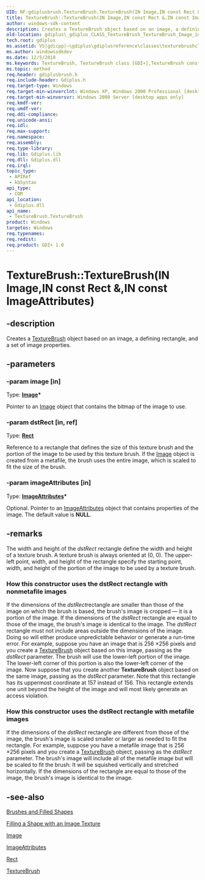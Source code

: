 ```yaml
---
UID: NF:gdiplusbrush.TextureBrush.TextureBrush(IN Image,IN const Rect &,IN const ImageAttributes)
title: TextureBrush::TextureBrush(IN Image,IN const Rect &,IN const ImageAttributes) (gdiplusbrush.h)
author: windows-sdk-content
description: Creates a TextureBrush object based on an image, a defining rectangle, and a set of image properties.
old-location: gdiplus\_gdiplus_CLASS_TextureBrush_TextureBrush_Image_image_Rect_dstRect_ImageAttributes_imageAttributes_.htm
tech.root: gdiplus
ms.assetid: VS|gdicpp|~\gdiplus\gdiplusreference\classes\texturebrushclass\texturebrushconstructors\texturebrush_25imageimage_rectampdstrect_imageattribu.htm
ms.author: windowssdkdev
ms.date: 12/5/2018
ms.keywords: TextureBrush, TextureBrush class [GDI+],TextureBrush constructor, TextureBrush constructor [GDI+], TextureBrush constructor [GDI+],TextureBrush class, TextureBrush.TextureBrush, TextureBrush.TextureBrush(IN Image,IN const Rect &,IN const ImageAttributes), TextureBrush.TextureBrush(Image*,Rect&,ImageAttributes*), TextureBrush::TextureBrush, TextureBrush::TextureBrush(IN Image,IN const Rect &,IN const ImageAttributes), _gdiplus_CLASS_TextureBrush_TextureBrush_Image_image_Rect_dstRect_ImageAttributes_imageAttributes_, gdiplus._gdiplus_CLASS_TextureBrush_TextureBrush_Image_image_Rect_dstRect_ImageAttributes_imageAttributes_
ms.topic: method
req.header: gdiplusbrush.h
req.include-header: Gdiplus.h
req.target-type: Windows
req.target-min-winverclnt: Windows XP, Windows 2000 Professional [desktop apps only]
req.target-min-winversvr: Windows 2000 Server [desktop apps only]
req.kmdf-ver: 
req.umdf-ver: 
req.ddi-compliance: 
req.unicode-ansi: 
req.idl: 
req.max-support: 
req.namespace: 
req.assembly: 
req.type-library: 
req.lib: Gdiplus.lib
req.dll: Gdiplus.dll
req.irql: 
topic_type:
 - APIRef
 - kbSyntax
api_type:
 - COM
api_location:
 - Gdiplus.dll
api_name:
 - TextureBrush.TextureBrush
product: Windows
targetos: Windows
req.typenames: 
req.redist: 
req.product: GDI+ 1.0
---
```


# TextureBrush::TextureBrush(IN Image,IN const Rect &,IN const ImageAttributes)


## -description


Creates a <a href="https://msdn.microsoft.com/en-us/library/ms534512(v=VS.85).aspx">TextureBrush</a> object based on an image, a defining rectangle, and a set of image properties.


## -parameters




### -param image [in]

Type: <b><a href="https://msdn.microsoft.com/en-us/library/ms534462(v=VS.85).aspx">Image</a>*</b>

Pointer to an <a href="https://msdn.microsoft.com/en-us/library/ms534462(v=VS.85).aspx">Image</a> object that contains the bitmap of the image to use. 


### -param dstRect [in, ref]

Type: <b><a href="https://msdn.microsoft.com/en-us/library/ms534495(v=VS.85).aspx">Rect</a></b>

Reference to a rectangle that defines the size of this texture brush and the portion of the image to be used by this texture brush. If the <a href="https://msdn.microsoft.com/en-us/library/ms534462(v=VS.85).aspx">Image</a> object is created from a metafile, the brush uses the entire image, which is scaled to fit the size of the brush. 


### -param imageAttributes [in]

Type: <b><a href="https://msdn.microsoft.com/en-us/library/ms534464(v=VS.85).aspx">ImageAttributes</a>*</b>

Optional. Pointer to an <a href="https://msdn.microsoft.com/en-us/library/ms534464(v=VS.85).aspx">ImageAttributes</a> object that contains properties of the image. The default value is <b>NULL</b>. 


## -remarks



The width and height of the 
				<i>dstRect</i> rectangle define the width and height of a texture brush. A texture brush is always oriented at (0, 0). The upper-left point, width, and height of the rectangle specify the starting point, width, and height of the portion of the image to be used by a texture brush.

<h3><a id="How_this_constructor_uses_the_______dstRect_rectangle_with_nonmetafile_images"></a><a id="how_this_constructor_uses_the_______dstrect_rectangle_with_nonmetafile_images"></a><a id="HOW_THIS_CONSTRUCTOR_USES_THE_______DSTRECT_RECTANGLE_WITH_NONMETAFILE_IMAGES"></a>How this constructor uses the 
					dstRect rectangle with nonmetafile images</h3>
If the dimensions of the 
				<i>dstRect</i>rectangle are smaller than those of the image on which the brush is based, the brush's image is cropped — it is a portion of the image. If the dimensions of the 
				<i>dstRect</i> rectangle are equal to those of the image, the brush's image is identical to the image. The 
				<i>dstRect</i> rectangle must not include areas outside the dimensions of the image. Doing so will either produce unpredictable behavior or generate a run-time error. For example, suppose you have an image that is 256
				×256 pixels and you create a <a href="https://msdn.microsoft.com/en-us/library/ms534512(v=VS.85).aspx">TextureBrush</a> object based on this image, passing  as the 
				<i>dstRect</i> parameter. The brush will use the lower-left portion of the image. The lower-left corner of this portion is also the lower-left corner of the image. Now suppose that you create another <b>TextureBrush</b> object based on the same image, passing  as the 
				<i>dstRect</i> parameter. Note that this rectangle has its uppermost coordinate at 157 instead of 156. This rectangle extends one unit beyond the height of the image and will most likely generate an access violation.

<h3><a id="How_this_constructor_uses_the_______dstRect_rectangle_with_metafile_images"></a><a id="how_this_constructor_uses_the_______dstrect_rectangle_with_metafile_images"></a><a id="HOW_THIS_CONSTRUCTOR_USES_THE_______DSTRECT_RECTANGLE_WITH_METAFILE_IMAGES"></a>How this constructor uses the 
					dstRect rectangle with metafile images</h3>
If the dimensions of the 
				<i>dstRect</i> rectangle are different from those of the image, the brush's image is scaled smaller or larger as needed to fit the rectangle. For example, suppose you have a metafile image that is 256
				×256 pixels and you create a <a href="https://msdn.microsoft.com/en-us/library/ms534512(v=VS.85).aspx">TextureBrush</a> object, passing  as the 
				<i>dstRect</i> parameter. The brush's image will include all of the metafile image but will be scaled to fit the brush: It will be squished vertically and stretched horizontally. If the dimensions of the rectangle are equal to those of the image, the brush's image is identical to the image.




## -see-also




<a href="https://msdn.microsoft.com/en-us/library/ms536356(v=VS.85).aspx">Brushes and Filled Shapes</a>



<a href="https://msdn.microsoft.com/en-us/library/ms533858(v=VS.85).aspx">Filling a Shape with an Image Texture</a>



<a href="https://msdn.microsoft.com/en-us/library/ms534462(v=VS.85).aspx">Image</a>



<a href="https://msdn.microsoft.com/en-us/library/ms534464(v=VS.85).aspx">ImageAttributes</a>



<a href="https://msdn.microsoft.com/en-us/library/ms534495(v=VS.85).aspx">Rect</a>



<a href="https://msdn.microsoft.com/en-us/library/ms534512(v=VS.85).aspx">TextureBrush</a>
 

 

